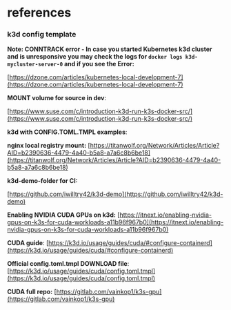 # references
### k3d config template

**Note: CONNTRACK error - In case you started Kubernetes k3d cluster and is unresponsive you may check the logs for `docker logs k3d-mycluster-server-0` and if you see the Error:**

[https://dzone.com/articles/kubernetes-local-development-7](https://dzone.com/articles/kubernetes-local-development-7)

**MOUNT volume for source in dev**:

 [https://www.suse.com/c/introduction-k3d-run-k3s-docker-src/](https://www.suse.com/c/introduction-k3d-run-k3s-docker-src/)

**k3d with CONFIG.TOML.TMPL examples**:

**nginx local registry mount:** [https://titanwolf.org/Network/Articles/Article?AID=b2390636-4479-4a40-b5a8-a7a6c8b6be18](https://titanwolf.org/Network/Articles/Article?AID=b2390636-4479-4a40-b5a8-a7a6c8b6be18)

**k3d-demo-folder for CI:** 

[https://github.com/iwilltry42/k3d-demo](https://github.com/iwilltry42/k3d-demo)

**Enabling NVIDIA CUDA GPUs on k3d:** [https://itnext.io/enabling-nvidia-gpus-on-k3s-for-cuda-workloads-a11b96f967b0](https://itnext.io/enabling-nvidia-gpus-on-k3s-for-cuda-workloads-a11b96f967b0)

**CUDA guide**: [https://k3d.io/usage/guides/cuda/#configure-containerd](https://k3d.io/usage/guides/cuda/#configure-containerd)

**Official config.toml.tmpl DOWNLOAD file**: [https://k3d.io/usage/guides/cuda/config.toml.tmpl](https://k3d.io/usage/guides/cuda/config.toml.tmpl)

**CUDA full repo:** [https://gitlab.com/vainkop1/k3s-gpu](https://gitlab.com/vainkop1/k3s-gpu)